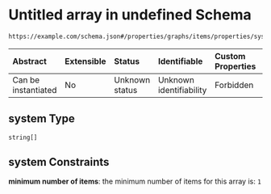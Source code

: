 # Untitled array in undefined Schema

```txt
https://example.com/schema.json#/properties/graphs/items/properties/system
```



| Abstract            | Extensible | Status         | Identifiable            | Custom Properties | Additional Properties | Access Restrictions | Defined In                                                                        |
| :------------------ | :--------- | :------------- | :---------------------- | :---------------- | :-------------------- | :------------------ | :-------------------------------------------------------------------------------- |
| Can be instantiated | No         | Unknown status | Unknown identifiability | Forbidden         | Allowed               | none                | [kgsteward.schema.json\*](../../out/kgsteward.schema.json "open original schema") |

## system Type

`string[]`

## system Constraints

**minimum number of items**: the minimum number of items for this array is: `1`
